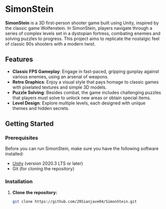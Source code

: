 # SimonStein

**SimonStein** is a 3D first-person shooter game built using Unity, inspired by the classic game Wolfenstein. In SimonStein, players navigate through a series of complex levels set in a dystopian fortress, combating enemies and solving puzzles to progress. This project aims to replicate the nostalgic feel of classic 90s shooters with a modern twist.

## Features

- **Classic FPS Gameplay**: Engage in fast-paced, gripping gunplay against various enemies, using an arsenal of weapons.
- **Retro Graphics**: Enjoy a visual style that pays homage to classic games with pixelated textures and simple 3D models.
- **Puzzle Solving**: Besides combat, the game includes challenging puzzles that players must solve to unlock new areas or obtain special items.
- **Level Design**: Explore multiple levels, each designed with unique themes and hidden secrets.

## Getting Started

### Prerequisites

Before you can run SimonStein, make sure you have the following software installed:

- [Unity](https://unity.com/download) (version 2020.3 LTS or later)
- Git (for cloning the repository)

### Installation

1. **Clone the repository:**
   ```bash
   git clone https://github.com/20Sianjave04/SimonStein.git
